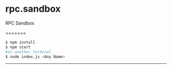 # rpc.sandbox
RPC Sandbox

=======

```bash
$ npm install
$ npm start
#in another terminal
$ node index.js <Any Name>
```
---